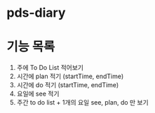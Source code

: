 # pds-diary

# 기능 목록
1. 주에 To Do List 적어보기
2. 시간에 plan 적기 (startTime, endTime)
3. 시간에 do 적기 (startTime, endTime)
4. 요일에 see 적기
5. 주간 to do list + 1개의 요일 see, plan, do 만 보기
